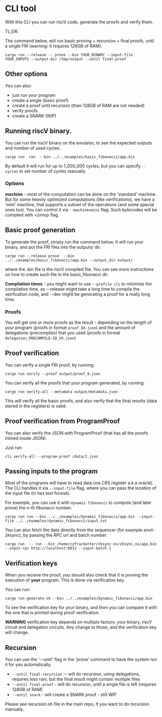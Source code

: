# CLI tool

With this CLI you can run riscV code, generate the proofs and verify them.

TL;DR:

The command below, will run basic proving + recursion + final proofs, until a single FRI (warning: it requires 128GB of RAM).

```
cargo run --release -- prove --bin YOUR_BINARY --input-file YOUR_INPUTS --output-dir /tmp/output --until final-proof
```

## Other options

You can also:
* just run your program
* create a single (basic proof)
* create a proof until recursion (then 128GB of RAM are not needed)
* verify proofs
* create a SNARK (WIP)

## Running riscV binary.

You can run the riscV binary on the emulator, to see the expected outputs and number of used cycles.

```
cargo run  run  --bin ../../examples/basic_fibonacci/app.bin 
```

By default it will run for up to 1_000_000 cycles, but you can specify `--cycles` to set number of cycles manually.

### Options

**machine** - most of the computation can be done on the 'standard' machine. But for some heavily optimized computations (like verifications), we have a 'mini' machine, that supports a subset of the operations (and some special ones too). You can control it via `--machine=mini` flag. Such bytecodes will be compiled with +zimop flag.


## Basic proof generation
To generate the proof, simply run the command below. It will run your binary, and put the FRI files into the outputs/ dir.


```
cargo run --release prove  --bin ../../examples/basic_fibonacci/app.bin --output_dir output/
```

where the .bin file is the riscV compiled file. You can see more instructions on how to create such file in the basic_fibonacci dir.

**Compilation times** - you might want to use `--profile cli` to minimise the compilation time, as --release might take a long time to compile the veirfication code, and --dev might be generating a proof for a really long time.

### Proofs
You will get one or more proofs as the result - depending on the length of your program (proofs in format `proof_XX.json`) and the amount of delegations (precompiles) that you used (proofs in format `delegation_PRECOMPILE-ID_XX.json`)


## Proof verification
You can verify a single FRI proof, by running:

```
cargo run verify --proof output/proof_0.json
```

You can verify all the proofs that your program generated, by running:

```
cargo run verify-all --metadata output/metadata.json
```

This will verify all the basic proofs, and also verify that the final results (data stored in the registers) is valid.

## Proof verification from ProgramProof

You can also verify the JSON with ProgramProof (that has all the proofs inlined inside JSON).

Just run:
```
cli verify-all --program-proof /data/1.json
```

## Passing inputs to the program

Most of the programs will have to read data (via CRS register a.k.a oracle).
The CLI handles it via `--input-file` flag, where you can pass the location of the input file (in hex text format).

For example, you can use it with `dynamic fibonacci` to compute (and later prove) the n-th fibonacci number.

```
cargo run run --bin ../../examples/dynamic_fibonacci/app.bin --input-file ../../examples/dynamic_fibonacci/input.txt
```

You can also fetch the data directly from the sequencer (for example anvil-zksync), by passing the RPC url and batch number:

```
cargo run  -- run --bin /home/cyfra/matter/zksync-os/zksync_os/app.bin --input-rpc http://localhost:8011 --input-batch 1
```

## Verification keys

When you receive the proof, you should also check that it is proving the execution of **your** program. This is done via verification key.

You can run:

```
cargo run generate-vk --bin ../../examples/dynamic_fibonacci/app.bin
```

To see the verification key for your binary, and then you can compare it with the one that is printed during proof verification.

**WARNING** verification key depends on multiple factors: your binary, riscV circuit and delegation circuits. Any change to those, and the verification key will change.

## Recursion

You can use the '--until' flag in the 'prove' command to have the system run it for you automatically.

* `--until final-recursion` -- will do recursion, using delegations, requires less ram, but the final result might contain multiple files
* `--until final-proof` - will do recursion, until a single file is left (requires 128GB of RAM)
* `--until snark` - will create a SNARK proof - still WIP

Please see recursion.sh file in the main repo, if you want to do recursion manually.

